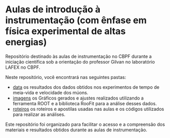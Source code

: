 # Aulas de introdução à instrumentação (com ênfase em física experimental de altas energias)

Repositório destinado às aulas de instrumentação no CBPF durante a iniciação científica sob a orientação do professor Gilvan no laboratório LAFEX no CBPF.

Neste repositório, você encontrará nas seguintes pastas:

- [data](data) os resultados dos dados obtidos nos experimentos de tempo de meia-vida e velocidade dos múons.
- [imagens](imagens) os Gráficos gerados e ajustes realizados utilizando a ferramenta ROOT e a biblioteca RooFit para a análise desses dados.
- [roteiros](roteiros) os roteiros e apostilas usadas nas aulas e os códigos utilizados para realizar as análises.

Este repositório foi organizado para facilitar o acesso e a compreensão dos materiais e resultados obtidos durante as aulas de instrumentação.



